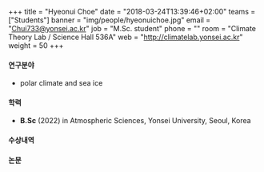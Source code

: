 ﻿+++
title = "Hyeonui Choe"
date = "2018-03-24T13:39:46+02:00"
teams = ["Students"]
banner = "img/people/hyeonuichoe.jpg"
email = "Chui733@yonsei.ac.kr"
job = "M.Sc. student"
phone = ""
room = "Climate Theory Lab / Science Hall 536A"
web = "http://climatelab.yonsei.ac.kr"
weight = 50
+++

#### 연구분야
+ polar climate and sea ice

#### 학력
 + **B.Sc** (2022) in Atmospheric Sciences, Yonsei University, Seoul, Korea

#### 수상내역

#### 논문
